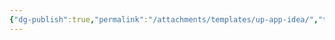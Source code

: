 ```yaml
---
{"dg-publish":true,"permalink":"/attachments/templates/up-app-idea/","tags":["website"],"created":"Jul 25, 2018, 9:20 AM","updated":""}
---
```

